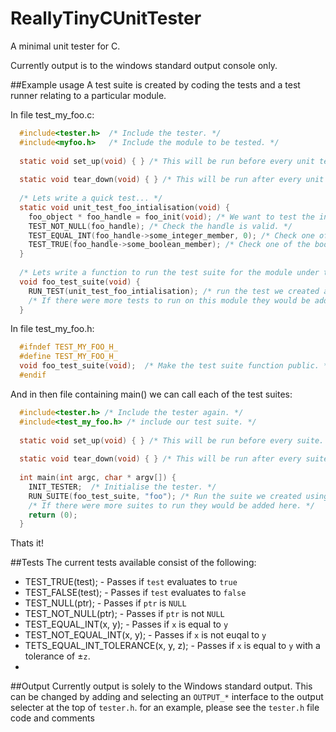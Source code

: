 # ReallyTinyCUnitTester
A minimal unit tester for C.

Currently output is to the windows standard output console only.

##Example usage
A test suite is created by coding the tests and a test runner relating to a particular module.

In file test_my_foo.c:

```C
  #include<tester.h>  /* Include the tester. */
  #include<myfoo.h>   /* Include the module to be tested. */
    
  static void set_up(void) { } /* This will be run before every unit test. In this example it does nothing. */
  
  static void tear_down(void) { } /* This will be run after every unit test. In this example it does nothing. */
    
  /* Lets write a quick test... */
  static void unit_test_foo_intialisation(void) {
    foo_object * foo_handle = foo_init(void); /* We want to test the initialisation of the module. */
    TEST_NOT_NULL(foo_handle); /* Check the handle is valid. */
    TEST_EQUAL_INT(foo_handle->some_integer_member, 0); /* Check one of the integer type members holds the correct value. */
    TEST_TRUE(foo_handle->some_boolean_member); /* Check one of the boolean type members  holds the correct value. */
  }
   
  /* Lets write a function to run the test suite for the module under test... */
  void foo_test_suite(void) {
    RUN_TEST(unit_test_foo_intialisation); /* run the test we created above. */
    /* If there were more tests to run on this module they would be added here. */
  }
```

In file test_my_foo.h:

```C
  #ifndef TEST_MY_FOO_H_
  #define TEST_MY_FOO_H_
  void foo_test_suite(void);  /* Make the test suite function public. */
  #endif
```

And in then file containing main() we can call each of the test suites:

```C
  #include<tester.h> /* Include the tester again. */
  #include<test_my_foo.h> /* include our test suite. */
  
  static void set_up(void) { } /* This will be run before every suite. In this example it does nothing. */
  
  static void tear_down(void) { } /* This will be run after every suite. In this example it does nothing. */
  
  int main(int argc, char * argv[]) {
    INIT_TESTER;  /* Initialise the tester. */
    RUN_SUITE(foo_test_suite, "foo"); /* Run the suite we created using the runner, we also give it a pretty string name, "foo" for the results display. */
    /* If there were more suites to run they would be added here. */
    return (0);
  }
```

Thats it!

##Tests
The current tests available consist of the following:

- TEST_TRUE(test); - Passes if `test` evaluates to `true`
- TEST_FALSE(test); - Passes if `test` evaluates to `false`
- TEST_NULL(ptr); - Passes if `ptr` is `NULL`
- TEST_NOT_NULL(ptr); - Passes if `ptr` is not `NULL`
- TEST_EQUAL_INT(x, y); - Passes if `x` is equal to `y`
- TEST_NOT_EQUAL_INT(x, y); - Passes if `x` is not euqal to `y`
- TETS_EQUAL_INT_TOLERANCE(x, y, z); - Passes if `x` is equal to `y` with a tolerance of ±`z`.
- 
##Output
Currently output is solely to the Windows standard output. This can be changed by adding and selecting an `OUTPUT_*` interface to the output selecter at the top of `tester.h`. for an example, please see the `tester.h` file code and comments

